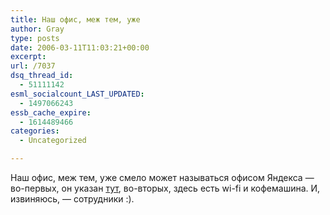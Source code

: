 ```yaml
---
title: Наш офис, меж тем, уже
author: Gray
type: posts
date: 2006-03-11T11:03:21+00:00
excerpt:
url: /7037
dsq_thread_id:
  - 51111142
esml_socialcount_LAST_UPDATED:
  - 1497066243
essb_cache_expire:
  - 1614489466
categories:
  - Uncategorized

---
```








Наш офис, меж тем, уже смело может называться офисом Яндекса &#8212; во-первых, он указан <a href="http://company.yandex.ru/inside/contacts.xml" target="_blank">тут</a>, во-вторых, здесь есть wi-fi и кофемашина. И, извиняюсь, &#8212; сотрудники :).